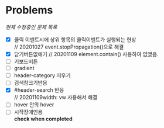 # Problems
*현재 수정중인 문제 목록*  
- [x] 클릭 이벤트시에 상위 항목의 클릭이벤트가 실행되는 현상  
// 20201027 event.stopPropagation()으로 해결
- [X] 닫기버튼없애기
// 20201109 element.contain() 사용하여 없앴음.
- [ ] 키보드버튼  
- [ ] gradient  
- [ ] header-category 띄우기  
- [ ] 검색창크기반응  
- [x] #header-search 반응   
// 20201109width: vw 사용해서 해결
- [ ] hover 안의 hover  
- [ ] 시작장애인용  
**check when completed**